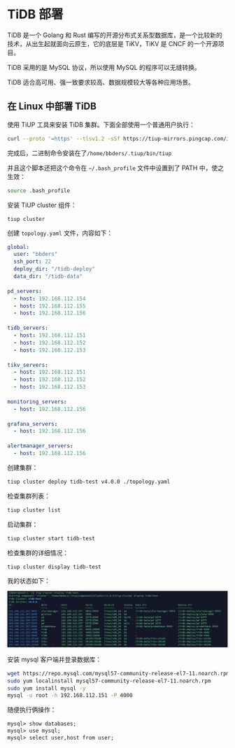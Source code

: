 # TiDB 部署

TiDB 是一个 Golang 和 Rust 编写的开源分布式关系型数据库，是一个比较新的技术，从出生起就面向云原生，它的底层是 TiKV，TiKV 是 CNCF 的一个开源项目。

TiDB 采用的是 MySQL 协议，所以使用 MySQL 的程序可以无缝转换。

TiDB 适合高可用、强一致要求较高、数据规模较大等各种应用场景。



## 在 Linux 中部署 TiDB

使用 TiUP 工具来安装 TiDB 集群。下面全部使用一个普通用户执行：

```bash
curl --proto '=https' --tlsv1.2 -sSf https://tiup-mirrors.pingcap.com/install.sh | sh
```

完成后，二进制命令安装在了`/home/bbders/.tiup/bin/tiup`

并且这个脚本还把这个命令在 `~/.bash_profile` 文件中设置到了 PATH 中，使之生效：

```bash
source .bash_profile
```

安装 TiUP cluster 组件：

```
tiup cluster
```

创建 `topology.yaml` 文件，内容如下：

```yaml
global:
  user: "bbders"
  ssh_port: 22
  deploy_dir: "/tidb-deploy"
  data_dir: "/tidb-data"

pd_servers:
  - host: 192.168.112.154
  - host: 192.168.112.155
  - host: 192.168.112.156

tidb_servers:
  - host: 192.168.112.151
  - host: 192.168.112.152
  - host: 192.168.112.153

tikv_servers:
  - host: 192.168.112.151
  - host: 192.168.112.152
  - host: 192.168.112.153

monitoring_servers:
  - host: 192.168.112.156

grafana_servers:
  - host: 192.168.112.156

alertmanager_servers:
  - host: 192.168.112.156
```

创建集群：

```bash
tiup cluster deploy tidb-test v4.0.0 ./topology.yaml
```

检查集群列表：

```bash
tiup cluster list
```

启动集群：

```bash
tiup cluster start tidb-test
```

检查集群的详细情况：

```bash
tiup cluster display tidb-test
```

我的状态如下：

![image-20200806120003188](../../resource/image-20200806120003188.png)



安装 mysql 客户端并登录数据库：

```bash
wget https://repo.mysql.com/mysql57-community-release-el7-11.noarch.rpm
sudo yum localinstall mysql57-community-release-el7-11.noarch.rpm
sudo yum install mysql -y
mysql -u root -h 192.168.112.151 -P 4000
```

随便执行俩操作：

```mysql
mysql> show databases;
mysql> use mysql;
mysql> select user,host from user;
```

















